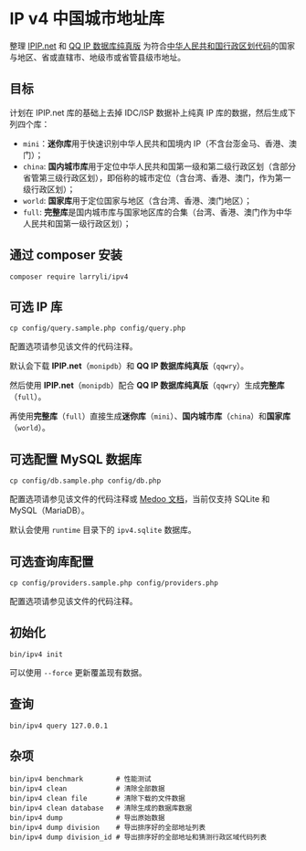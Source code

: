 # IP v4 中国城市地址库

整理 [IPIP.net](https://www.ipip.net) 和 [QQ IP 数据库纯真版](http://www.cz88.net/down/76250/) 为符合[中华人民共和国行政区划代码](http://www.stats.gov.cn/tjsj/tjbz/xzqhdm/)的国家与地区、省或直辖市、地级市或省管县级市地址。

## 目标

计划在 IPIP.net 库的基础上去掉 IDC/ISP 数据补上纯真 IP 库的数据，然后生成下列四个库：

* ```mini```：**迷你库**用于快速识别中华人民共和国境内 IP（不含台澎金马、香港、澳门）；
* ```china```: **国内城市库**用于定位中华人民共和国第一级和第二级行政区划（含部分省管第三级行政区划），即俗称的城市定位（含台湾、香港、澳门，作为第一级行政区划）；
* ```world```: **国家库**用于定位国家与地区（含台湾、香港、澳门地区）；
* ```full```: **完整库**是国内城市库与国家地区库的合集（台湾、香港、澳门作为中华人民共和国第一级行政区划）；

## 通过 composer 安装

```shell
composer require larryli/ipv4
```

## 可选 IP 库

```shell
cp config/query.sample.php config/query.php
```

配置选项请参见该文件的代码注释。

默认会下载 **IPIP.net**（```monipdb```）和 **QQ IP 数据库纯真版**（```qqwry```）。

然后使用 **IPIP.net**（```monipdb```）配合 **QQ IP 数据库纯真版**（```qqwry```）生成**完整库**（```full```）。

再使用**完整库**（```full```）直接生成**迷你库**（```mini```）、**国内城市库**（```china```）和**国家库**（```world```）。

## 可选配置 MySQL 数据库

```shell
cp config/db.sample.php config/db.php
```

配置选项请参见该文件的代码注释或 [Medoo 文档](http://medoo.in/api/new)，当前仅支持 SQLite 和 MySQL（MariaDB）。

默认会使用 ```runtime``` 目录下的 ```ipv4.sqlite``` 数据库。

## 可选查询库配置

```shell
cp config/providers.sample.php config/providers.php
```

配置选项请参见该文件的代码注释。

## 初始化

```shell
bin/ipv4 init
```

可以使用 ```--force``` 更新覆盖现有数据。

## 查询

```shell
bin/ipv4 query 127.0.0.1
```

## 杂项

```shell
bin/ipv4 benchmark        # 性能测试
bin/ipv4 clean            # 清除全部数据
bin/ipv4 clean file       # 清除下载的文件数据
bin/ipv4 clean database   # 清除生成的数据库数据
bin/ipv4 dump             # 导出原始数据
bin/ipv4 dump division    # 导出排序好的全部地址列表
bin/ipv4 dump division_id # 导出排序好的全部地址和猜测行政区域代码列表
```
